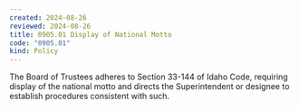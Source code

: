 ```yaml
---
created: 2024-08-26
reviewed: 2024-08-26
title: 0905.01 Display of National Motto
code: "0905.01"
kind: Policy
---
```


The Board of Trustees adheres to Section 33-144 of Idaho Code, requiring display of the national motto and directs the Superintendent or designee to establish procedures consistent with such.

